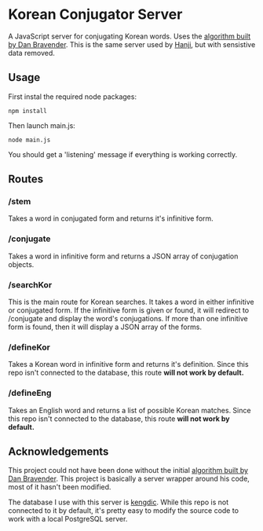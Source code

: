# Korean Conjugator Server
A JavaScript server for conjugating Korean words. Uses the [algorithm built by Dan Bravender](https://github.com/dbravender/korean_conjugation). This is the same server used by [Hanji](https://play.google.com/store/apps/details?id=com.a494studios.koreanconjugator), but with sensistive data removed.

## Usage
First instal the required node packages:
```
npm install
```
Then launch main.js:
```
node main.js
```
You should get a 'listening' message if everything is working correctly.

## Routes
### /stem 
Takes a word in conjugated form and returns it's infinitive form.

### /conjugate
Takes a word in infinitive form and returns a JSON array of conjugation objects.

### /searchKor
This is the main route for Korean searches. It takes a word in either infinitive or conjugated form. If the infinitive form is given or found, it will redirect to /conjugate and display the word's conjugations. If more than one infinitive form is found, then it will display a JSON array of the forms.

### /defineKor
Takes a Korean word in infinitive form and returns it's definition. Since this repo isn't connected to the database, this route **will not work by default.**

### /defineEng
Takes an English word and returns a list of possible Korean matches. Since this repo isn't connected to the database, this route **will not work by default.**

## Acknowledgements

This project could not have been done without the initial [algorithm built by Dan Bravender](https://github.com/dbravender/korean_conjugation). This project is basically a server wrapper around his code, most of it hasn't been modified.

The database I use with this server is [kengdic](https://github.com/garfieldnate/kengdic). While this repo is not connected to it by default, it's pretty easy to modify the source code to work with a local PostgreSQL server.
